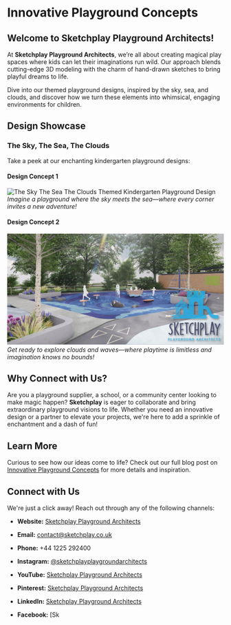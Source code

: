 # Innovative Playground Concepts

## Welcome to Sketchplay Playground Architects!
At **Sketchplay Playground Architects**, we’re all about creating magical play spaces where kids can let their imaginations run wild. Our approach blends cutting-edge 3D modeling with the charm of hand-drawn sketches to bring playful dreams to life.

Dive into our themed playground designs, inspired by the sky, sea, and clouds, and discover how we turn these elements into whimsical, engaging environments for children.

## Design Showcase

### The Sky, The Sea, The Clouds
Take a peek at our enchanting kindergarten playground designs:

#### Design Concept 1
![The Sky The Sea The Clouds Themed Kindergarten Playground Design](https://github.com/Sketchplay-Playground-Architects/innovative-playground-concepts/blob/main/The%20Sky%20The%20Sea%20The%20Clouds%20Themed%20Kindergarten%20Playground%20design.jpg?raw=true)
*Imagine a playground where the sky meets the sea—where every corner invites a new adventure!*

#### Design Concept 2
![The Sky The Sea The Clouds Themed Kindergarten Playground Design 3](https://github.com/Sketchplay-Playground-Architects/innovative-playground-concepts/blob/main/The%20Sky%20The%20Sea%20The%20Clouds%20Themed%20Kindegarten%20Playground%20design%203.jpg?raw=true)
*Get ready to explore clouds and waves—where playtime is limitless and imagination knows no bounds!*

## Why Connect with Us?
Are you a playground supplier, a school, or a community center looking to make magic happen? **Sketchplay** is eager to collaborate and bring extraordinary playground visions to life. Whether you need an innovative design or a partner to elevate your projects, we're here to add a sprinkle of enchantment and a dash of fun!

## Learn More
Curious to see how our ideas come to life? Check out our full blog post on [Innovative Playground Concepts](https://www.sketchplay.co.uk/post/innovative-playground-concepts) for more details and inspiration.

## Connect with Us
We're just a click away! Reach out through any of the following channels:
- **Website:** [Sketchplay Playground Architects](https://www.sketchplay.co.uk)
- **Email:** [contact@sketchplay.co.uk](mailto:contact@sketchplay.co.uk)
- **Phone:** +44 1225 292400

- **Instagram:** [@sketchplayplaygroundarchitects](https://www.instagram.com/sketchplayplaygroundarchitects)
- **YouTube:** [Sketchplay Playground Architects](https://www.youtube.com/@SketchplayPlaygroundArchitect)
- **Pinterest:** [Sketchplay Playground Architects](https://www.pinterest.com/sketchplayplaygroundarchitects)
- **LinkedIn:** [Sketchplay Playground Architects](https://www.linkedin.com/company/sketchplay-playground-architects)
- **Facebook:** [Sk
